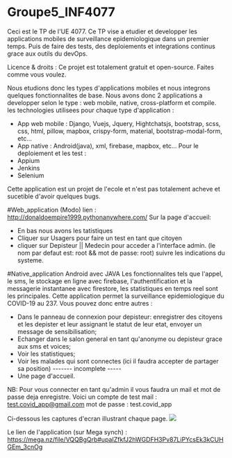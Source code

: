 # Groupe5_INF4077
Ceci est le TP de l'UE 4077. Ce TP vise a etudier et developper les applications mobiles de surveillance epidemiologique dans un premier temps. Puis de faire des tests, des deploiements et integrations continus grace aux outils du devOps.
 
Licence & droits : Ce projet est totalement gratuit et open-source. Faites comme vous voulez.
 
Nous etudions donc les types d'applications mobiles et nous integrons quelques fonctionnalites de base.
Nous avons donc 2 applications a developper selon le type : web mobile, native, cross-platform et compile. les technologies utilisees pour chaque type d'application :
  - App web mobile : Django, Vuejs, Jquery, Hightchatsjs, bootstrap, scss, css, html, pillow, mapbox, crispy-form, material, bootstrap-modal-form, etc...
  - App native : Android(java), xml, firebase, mapbox, etc...
Pour le deploiement et les test :
  - Appium
  - Jenkins
  - Selenium
  
Cette application est un projet de l'ecole et n'est pas totalement acheve et sucetible d'avoir quelques bugs.


#Web_application (Modo)
lien : http://donaldoempire1999.pythonanywhere.com/
Sur la page d'accueil:
  - En bas nous avons les tatistiques
  - Cliquer sur Usagers pour faire un test en tant que citoyen
  - cliquer sur Depisteur || Medecin pour acceder a l'interface admin. 
  (le nom par defaut est: root && mot de passe: root)
 suivre les indications du systeme.
 
 
#Native_application Android avec JAVA
Les fonctionnalites tels que l'appel, le sms, le stockage en ligne avec firebase, l'authentification et la messagerie instantanee avec firestore, les statistiques en temps reel sont les principales. Cette application permet la surveillance epidemiologique du COVID-19 au 237.
Vous pouvez donc entre autres :
  * Dans le panneau de connexion pour depisteur: enregistrer des citoyens et les depister et leur assignant le statut de leur etat, envoyer un message de sensibilisation;
  * Echanger dans le salon general en tant qu'anonyme ou depisteur grace aux sms et voices;
  * Voir les statistiques;
  * Voir les malades qui sont connectes (ici il faudra accepter de partager sa position) ------- incomplete -----
  * Une page d'accueil.
  
NB: Pour vous connecter en tant qu'admin il vous faudra un mail et mot de passe deja enregistre. Voici un compte de test
    mail : test.covid_app@gmail.com
    mot de passe : test.covid_app
    
Ci-dessous les captures d'ecran illustrant chaque page.
![](https://drive.google.com/file/d/1_q79CJ9yn1_HBA4WqBgkG3GGdHdR5h6S/view?usp=sharing)

Le lien de l'application (sur Mega synch) : https://mega.nz/file/VQQBgQrb#upaIZfkfJ2hWGDFH3Pv87LiPYcsEk3kCUHGEm_3cnOg
